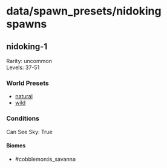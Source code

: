 # data/spawn_presets/nidoking spawns  
  
## nidoking-1  
Rarity: uncommon  
Levels: 37-51  
  
### World Presets  
* [natural](data/spawn_data/natural.md)  
* [wild](data/spawn_data/wild.md)  
  
### Conditions  
Can See Sky: True  
  
#### Biomes  
  * #cobblemon:is_savanna
  
